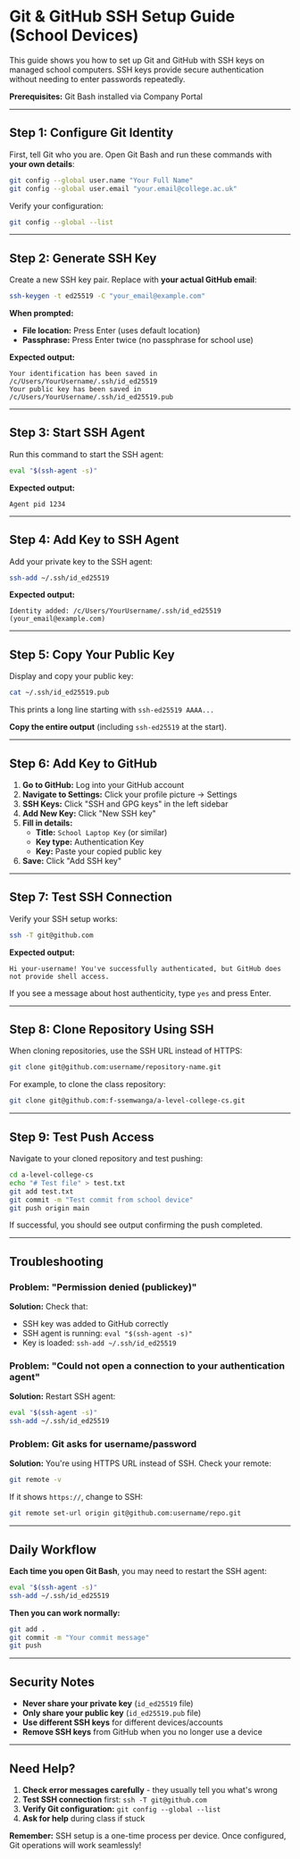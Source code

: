 
# Git & GitHub SSH Setup Guide (School Devices)

This guide shows you how to set up Git and GitHub with SSH keys on managed school computers. SSH keys provide secure authentication without needing to enter passwords repeatedly.

**Prerequisites:** Git Bash installed via Company Portal

---

## Step 1: Configure Git Identity

First, tell Git who you are. Open Git Bash and run these commands with **your own details**:

```bash
git config --global user.name "Your Full Name"
git config --global user.email "your.email@college.ac.uk"
```

Verify your configuration:
```bash
git config --global --list
```

---

## Step 2: Generate SSH Key

Create a new SSH key pair. Replace with **your actual GitHub email**:

```bash
ssh-keygen -t ed25519 -C "your_email@example.com"
```

**When prompted:**
- **File location:** Press Enter (uses default location)
- **Passphrase:** Press Enter twice (no passphrase for school use)

**Expected output:**
```
Your identification has been saved in /c/Users/YourUsername/.ssh/id_ed25519
Your public key has been saved in /c/Users/YourUsername/.ssh/id_ed25519.pub
```

---

## Step 3: Start SSH Agent

Run this command to start the SSH agent:

```bash
eval "$(ssh-agent -s)"
```

**Expected output:**
```
Agent pid 1234
```

---

## Step 4: Add Key to SSH Agent

Add your private key to the SSH agent:

```bash
ssh-add ~/.ssh/id_ed25519
```

**Expected output:**
```
Identity added: /c/Users/YourUsername/.ssh/id_ed25519 (your_email@example.com)
```

---

## Step 5: Copy Your Public Key

Display and copy your public key:

```bash
cat ~/.ssh/id_ed25519.pub
```

This prints a long line starting with `ssh-ed25519 AAAA...`

**Copy the entire output** (including `ssh-ed25519` at the start).

---

## Step 6: Add Key to GitHub

1. **Go to GitHub:** Log into your GitHub account
2. **Navigate to Settings:** Click your profile picture → Settings
3. **SSH Keys:** Click "SSH and GPG keys" in the left sidebar
4. **Add New Key:** Click "New SSH key"
5. **Fill in details:**
   - **Title:** `School Laptop Key` (or similar)
   - **Key type:** Authentication Key
   - **Key:** Paste your copied public key
6. **Save:** Click "Add SSH key"

---

## Step 7: Test SSH Connection

Verify your SSH setup works:

```bash
ssh -T git@github.com
```

**Expected output:**
```
Hi your-username! You've successfully authenticated, but GitHub does not provide shell access.
```

If you see a message about host authenticity, type `yes` and press Enter.

---

## Step 8: Clone Repository Using SSH

When cloning repositories, use the SSH URL instead of HTTPS:

```bash
git clone git@github.com:username/repository-name.git
```

For example, to clone the class repository:
```bash
git clone git@github.com:f-ssemwanga/a-level-college-cs.git
```

---

## Step 9: Test Push Access

Navigate to your cloned repository and test pushing:

```bash
cd a-level-college-cs
echo "# Test file" > test.txt
git add test.txt
git commit -m "Test commit from school device"
git push origin main
```

If successful, you should see output confirming the push completed.

---

## Troubleshooting

### Problem: "Permission denied (publickey)"
**Solution:** Check that:
- SSH key was added to GitHub correctly
- SSH agent is running: `eval "$(ssh-agent -s)"`
- Key is loaded: `ssh-add ~/.ssh/id_ed25519`

### Problem: "Could not open a connection to your authentication agent"
**Solution:** Restart SSH agent:
```bash
eval "$(ssh-agent -s)"
ssh-add ~/.ssh/id_ed25519
```

### Problem: Git asks for username/password
**Solution:** You're using HTTPS URL instead of SSH. Check your remote:
```bash
git remote -v
```
If it shows `https://`, change to SSH:
```bash
git remote set-url origin git@github.com:username/repo.git
```

---

## Daily Workflow

**Each time you open Git Bash**, you may need to restart the SSH agent:

```bash
eval "$(ssh-agent -s)"
ssh-add ~/.ssh/id_ed25519
```

**Then you can work normally:**
```bash
git add .
git commit -m "Your commit message"
git push
```

---

## Security Notes

- **Never share your private key** (`id_ed25519` file)
- **Only share your public key** (`id_ed25519.pub` file) 
- **Use different SSH keys** for different devices/accounts
- **Remove SSH keys** from GitHub when you no longer use a device

---

## Need Help?

1. **Check error messages carefully** - they usually tell you what's wrong
2. **Test SSH connection** first: `ssh -T git@github.com`
3. **Verify Git configuration:** `git config --global --list`
4. **Ask for help** during class if stuck

**Remember:** SSH setup is a one-time process per device. Once configured, Git operations will work seamlessly!
````